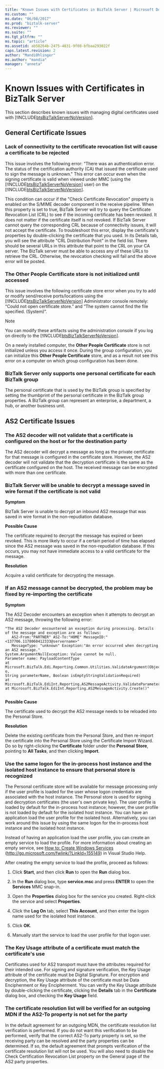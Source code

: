 ```yaml
---
title: "Known Issues with Certificates in BizTalk Server | Microsoft Docs"
ms.custom: ""
ms.date: "06/08/2017"
ms.prod: "biztalk-server"
ms.reviewer: ""
ms.suite: ""
ms.tgt_pltfrm: ""
ms.topic: "article"
ms.assetid: ab58264b-2475-4831-9f08-bfbaa293022f
caps.latest.revision: 2
author: "MandiOhlinger"
ms.author: "mandia"
manager: "anneta"
---
```

# Known Issues with Certificates in BizTalk Server
This section describes known issues with managing digital certificates used with [!INCLUDE[btsBizTalkServerNoVersion](../includes/btsbiztalkservernoversion-md.md)].  
  
## General Certificate Issues  
  
### Lack of connectivity to the certificate revocation list will cause a certificate to be rejected  
 This issue involves the following error: “There was an authentication error. The status of the certification authority (CA) that issued the certificate used to sign the message is unknown." This error can occur even when the signing certificate is valid when viewed under MMC (using the [!INCLUDE[btsBizTalkServerNoVersion](../includes/btsbiztalkservernoversion-md.md)] user) on the [!INCLUDE[btsBizTalkServerNoVersion](../includes/btsbiztalkservernoversion-md.md)].  
  
 This condition can occur if the "Check Certificate Revocation" property is enabled on the S/MIME decoder component in the receive pipeline. When this property is set to true, BizTalk Server will try to query the Certificate Revocation List (CRL) to see if the incoming certificate has been revoked. It does not matter if the certificate itself is not revoked. If BizTalk Server cannot query the corresponding CRL because of connectivity issues, it will not accept the certificate. To troubleshoot this error, display the certificate's properties by double-clicking the certificate that you used. In its Details tab, you will see the attribute "CRL Distribution Point" in the field list. There should be several URLs in this attribute that point to the CRL on your CA server. The BizTalk server must be able to access any of these URLs to retrieve the CRL. Otherwise, the revocation checking will fail and the above error will be posted.  
  
### The Other People Certificate store is not initialized until accessed  
 This issue involves the following certificate store error when you try to add or modify send/receive ports/locations using the [!INCLUDE[btsBizTalkServerNoVersion](../includes/btsbiztalkservernoversion-md.md)] Administrator console remotely: “Could not open certificate store.” and “The system cannot find the file specified. (System)”.  
  
> [!NOTE]  
>  You can modify these artifacts using the administration console if you log on directly to the [!INCLUDE[btsBizTalkServerNoVersion](../includes/btsbiztalkservernoversion-md.md)].  
  
 On a newly installed computer, the **Other People Certificate** store is not initialized unless you access it once. During the group configuration, you can initialize this **Other People Certificate** store, and as a result not see this error on a computer on which group configuration has been done.  
  
### BizTalk Server only supports one personal certificate for each BizTalk group  
 The personal certificate that is used by the BizTalk group is specified by setting the thumbprint of the personal certificate in the BizTalk group properties. A BizTalk group can represent an enterprise, a department, a hub, or another business unit.  
  
## AS2 Certificate Issues  
  
### The AS2 decoder will not validate that a certificate is configured on the host or for the destination party  
 The AS2 decoder will decrypt a message as long as the private certificate for that message is configured in the certificate store. However, the AS2 decoder will not validate that the decryption certificate is the same as the certificate configured on the host. The received message can be encrypted with more than one certificate.  
  
### BizTalk Server will be unable to decrypt a message saved in wire format if the certificate is not valid  
 **Symptom**  
  
 BizTalk Server is unable to decrypt an inbound AS2 message that was saved in wire format in the non-repudiation database.  
  
 **Possible Cause**  
  
 The certificate required to decrypt the message has expired or been revoked. This is more likely to occur if a certain period of time has elapsed since the AS2 message was saved in the non-repudiation database. If this occurs, you may not have immediate access to a valid certificate for the message.  
  
 **Resolution**  
  
 Acquire a valid certificate for decrypting the message.  
  
### If an AS2 message cannot be decrypted, the problem may be fixed by re-importing the certificate  
 **Symptom**  
  
 The AS2 Decoder encounters an exception when it attempts to decrypt an AS2 message, throwing the following error:  
  
```  
"The AS2 Decoder encountered an exception during processing. Details of the message and exception are as follows:   
   AS2-From:"PARTNER" AS2-To:"HOME" MessageID:"<137706.1178060412333@servername>"   
   MessageType: "unknown" Exception:"An error occurred when decrypting an AS2 message."  
System.ArgumentNullException: Value cannot be null.  
Parameter name: PayloadContentType  
at Microsoft.BizTalk.Edi.Reporting.Common.Utilities.ValidateArgument(Object o,  
String parameterName, Boolean isEmptyStringValidationRequired)  
at Microsoft.BizTalk.EdiInt.Reporting.AS2MessageActivity.ValidateParameters()  
at Microsoft.BizTalk.EdiInt.Reporting.AS2MessageActivity.Create()"  
  
```  
  
 **Possible Cause**  
  
 The certificate used to decrypt the AS2 message needs to be reloaded into the Personal Store.  
  
 **Resolution**  
  
 Delete the existing certificate from the Personal Store, and then re-import the certificate into the Personal Store using the Certificate Import Wizard. Do so by right-clicking the **Certificate** folder under the **Personal Store**, pointing to **All Tasks**, and then clicking **Import**.  
  
### Use the same logon for the in-process host instance and the isolated host instance to ensure that personal store is recognized  
 The Personal certificate store will be available for message processing only if the user profile is loaded for the user whose logon credentials are associated with the host instance. The Personal store is used for signing and decryption certificates (the user's own private key). The user profile is loaded by default for the in-process host instance; however, the user profile is not loaded by default for the isolated host instance. You can have an application load the user profile for the isolated host. Alternatively, you can work around this issue by using the same logon for the in-process host instance and the isolated host instance.  
  
 Instead of having an application load the user profile, you can create an empty service to load the profile. For more information about creating an empty service, see [How to: Create Windows Services](http://go.microsoft.com/fwlink/?LinkId=155149) (http://go.microsoft.com/fwlink/?LinkId=155149) in Visual Studio Help.  
  
 After creating the empty service to load the profile, proceed as follows:  
  
1.  Click **Start**, and then click **Run** to open the **Run** dialog box.  
  
2.  In the **Run** dialog box, type **service.msc** and press **ENTER** to open the **Services** MMC snap-in.  
  
3.  Open the **Properties** dialog box for the service you created. Right-click the service and select **Properties**.  
  
4.  Click the **Log On** tab, select **This Account**, and then enter the logon name used for the isolated host instance.  
  
5.  Click **OK**.  
  
6.  Manually start the service to load the user profile for that logon user.  
  
### The Key Usage attribute of a certificate must match the certificate's use  
 Certificates used for AS2 transport must have the attributes required for their intended use. For signing and signature verification, the Key Usage attribute of the certificate must be Digital Signature. For encryption and decryption, the Key Usage attribute of the certificate must be Data Encipherment or Key Encipherment. You can verify the Key Usage attribute by double-clicking the certificate, clicking the **Details** tab in the **Certificate** dialog box, and checking the **Key Usage** field.  
  
### The certificate resolution list will be verified for an outgoing MDN if the AS2-To property is not set for the party  
 In the default agreement for an outgoing MDN, the certificate resolution list verification is performed. If you do not want this verification to be performed, verify that the correct AS2-To party property is set, so the receiving party can be resolved and the party properties can be determined. If so, the default agreement that prompts verification of the certificate resolution list will not be used. You will also need to disable the Check Certification Revocation List property on the General page of the AS2 party properties.